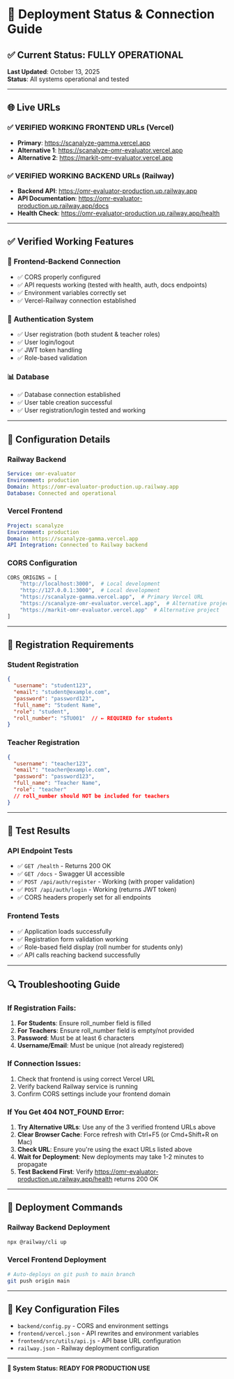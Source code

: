 # 🚀 Deployment Status & Connection Guide

## ✅ Current Status: FULLY OPERATIONAL

**Last Updated**: October 13, 2025  
**Status**: All systems operational and tested

---

## 🌐 Live URLs

### **✅ VERIFIED WORKING FRONTEND URLs (Vercel)**
- **Primary**: https://scanalyze-gamma.vercel.app
- **Alternative 1**: https://scanalyze-omr-evaluator.vercel.app
- **Alternative 2**: https://markit-omr-evaluator.vercel.app

### **✅ VERIFIED WORKING BACKEND URLs (Railway)**
- **Backend API**: https://omr-evaluator-production.up.railway.app
- **API Documentation**: https://omr-evaluator-production.up.railway.app/docs
- **Health Check**: https://omr-evaluator-production.up.railway.app/health

---

## ✅ Verified Working Features

### 🔗 **Frontend-Backend Connection**
- ✅ CORS properly configured
- ✅ API requests working (tested with health, auth, docs endpoints)
- ✅ Environment variables correctly set
- ✅ Vercel-Railway connection established

### 🔐 **Authentication System**
- ✅ User registration (both student & teacher roles)
- ✅ User login/logout
- ✅ JWT token handling
- ✅ Role-based validation

### 📊 **Database**
- ✅ Database connection established
- ✅ User table creation successful
- ✅ User registration/login tested and working

---

## 🔧 Configuration Details

### **Railway Backend**
```yaml
Service: omr-evaluator
Environment: production
Domain: https://omr-evaluator-production.up.railway.app
Database: Connected and operational
```

### **Vercel Frontend** 
```yaml
Project: scanalyze
Environment: production
Domain: https://scanalyze-gamma.vercel.app
API Integration: Connected to Railway backend
```

### **CORS Configuration**
```python
CORS_ORIGINS = [
    "http://localhost:3000",  # Local development
    "http://127.0.0.1:3000",  # Local development
    "https://scanalyze-gamma.vercel.app",  # Primary Vercel URL
    "https://scanalyze-omr-evaluator.vercel.app",  # Alternative project
    "https://markit-omr-evaluator.vercel.app"  # Alternative project
]
```

---

## 📝 Registration Requirements

### **Student Registration**
```json
{
  "username": "student123",
  "email": "student@example.com",
  "password": "password123",
  "full_name": "Student Name",
  "role": "student",
  "roll_number": "STU001"  // ← REQUIRED for students
}
```

### **Teacher Registration**
```json
{
  "username": "teacher123", 
  "email": "teacher@example.com",
  "password": "password123",
  "full_name": "Teacher Name",
  "role": "teacher"
  // roll_number should NOT be included for teachers
}
```

---

## 🧪 Test Results

### **API Endpoint Tests**
- ✅ `GET /health` - Returns 200 OK
- ✅ `GET /docs` - Swagger UI accessible
- ✅ `POST /api/auth/register` - Working (with proper validation)
- ✅ `POST /api/auth/login` - Working (returns JWT token)
- ✅ CORS headers properly set for all endpoints

### **Frontend Tests**
- ✅ Application loads successfully
- ✅ Registration form validation working
- ✅ Role-based field display (roll number for students only)
- ✅ API calls reaching backend successfully

---

## 🔍 Troubleshooting Guide

### **If Registration Fails:**
1. **For Students**: Ensure roll_number field is filled
2. **For Teachers**: Ensure roll_number field is empty/not provided
3. **Password**: Must be at least 6 characters
4. **Username/Email**: Must be unique (not already registered)

### **If Connection Issues:**
1. Check that frontend is using correct Vercel URL
2. Verify backend Railway service is running
3. Confirm CORS settings include your frontend domain

### **If You Get 404 NOT_FOUND Error:**
1. **Try Alternative URLs**: Use any of the 3 verified frontend URLs above
2. **Clear Browser Cache**: Force refresh with Ctrl+F5 (or Cmd+Shift+R on Mac)
3. **Check URL**: Ensure you're using the exact URLs listed above
4. **Wait for Deployment**: New deployments may take 1-2 minutes to propagate
5. **Test Backend First**: Verify https://omr-evaluator-production.up.railway.app/health returns 200 OK

---

## 🚀 Deployment Commands

### **Railway Backend Deployment**
```bash
npx @railway/cli up
```

### **Vercel Frontend Deployment**
```bash
# Auto-deploys on git push to main branch
git push origin main
```

---

## 🔗 Key Configuration Files

- `backend/config.py` - CORS and environment settings
- `frontend/vercel.json` - API rewrites and environment variables
- `frontend/src/utils/api.js` - API base URL configuration
- `railway.json` - Railway deployment configuration

---

**🎉 System Status: READY FOR PRODUCTION USE**